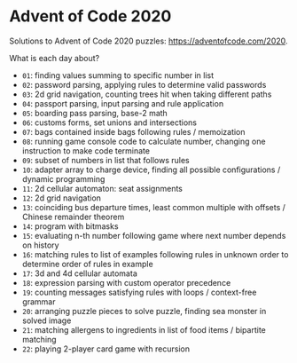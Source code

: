 # Advent of Code 2020

Solutions to Advent of Code 2020 puzzles: https://adventofcode.com/2020.

What is each day about?
- `01`: finding values summing to specific number in list
- `02`: password parsing, applying rules to determine valid passwords
- `03`: 2d grid navigation, counting trees hit when taking different paths
- `04`: passport parsing, input parsing and rule application
- `05`: boarding pass parsing, base-2 math
- `06`: customs forms, set unions and intersections
- `07`: bags contained inside bags following rules / memoization
- `08`: running game console code to calculate number, changing one instruction to make code terminate
- `09`: subset of numbers in list that follows rules
- `10`: adapter array to charge device, finding all possible configurations / dynamic programming
- `11`: 2d cellular automaton: seat assignments
- `12`: 2d grid navigation
- `13`: coinciding bus departure times, least common multiple with offsets / Chinese remainder theorem
- `14`: program with bitmasks
- `15`: evaluating n-th number following game where next number depends on history
- `16`: matching rules to list of examples following rules in unknown order to determine order of rules in example
- `17`: 3d and 4d cellular automata
- `18`: expression parsing with custom operator precedence
- `19`: counting messages satisfying rules with loops / context-free grammar
- `20`: arranging puzzle pieces to solve puzzle, finding sea monster in solved image
- `21`: matching allergens to ingredients in list of food items / bipartite matching
- `22`: playing 2-player card game with recursion
